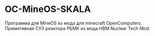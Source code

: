 # OC-MineOS-SKALA
Программа для MineOS из мода для minecraft OpenComputers. Примитивная СУЗ реактора РБМК из мода HBM Nuclear Tech Mod.
